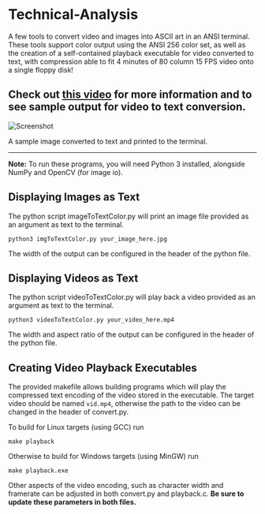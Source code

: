 # Technical-Analysis

A few tools to convert video and images into ASCII art in an ANSI terminal. These tools support color output using the ANSI 256 color set, as well as the creation of a self-contained playback executable for video converted to text, with compression able to fit 4 minutes of 80 column 15 FPS video onto a single floppy disk!

 ## Check out [this video](https://www.youtube.com/watch?v=uGoR3ZYZqjc) for more information and to see sample output for video to text conversion.

![Screenshot](screenshot.png)

A sample image converted to text and printed to the terminal.

---

**Note:** To run these programs, you will need Python 3 installed, alongside NumPy and OpenCV (for image io).

## Displaying Images as Text
The python script imageToTextColor.py will print an image file provided as an argument as text to the terminal.

`python3 imgToTextColor.py your_image_here.jpg`

The width of the output can be configured in the header of the python file.

## Displaying Videos as Text
The python script videoToTextColor.py will play back a video provided as an argument as text to the terminal.

`python3 videoToTextColor.py your_video_here.mp4`

The width and aspect ratio of the output can be configured in the header of the python file.


## Creating Video Playback Executables
The provided makefile allows building programs which will play the compressed text encoding of the video stored in the executable. The target video should be named `vid.mp4`, otherwise the path to the video can be changed in the header of convert.py.

To build for Linux targets (using GCC) run 

`make playback`

Otherwise to build for Windows targets (using MinGW) run 

`make playback.exe`

Other aspects of the video encoding, such as character width and framerate can be adjusted in both convert.py and playback.c. **Be sure to update these parameters in both files.**
